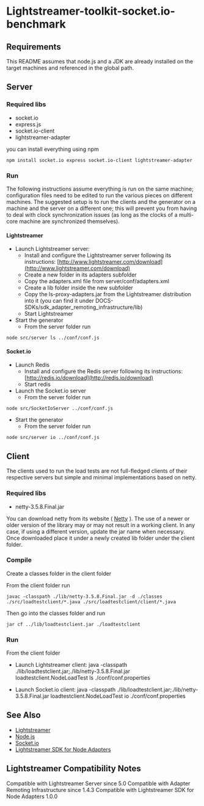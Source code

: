 # Lightstreamer-toolkit-socket.io-benchmark #

## Requirements ##
This README assumes that node.js and a JDK are already installed on the target machines and referenced in the global path.

## Server ##

### Required libs ###
*   socket.io 
*   express.js
*   socket.io-client
*   lightstreamer-adapter 

you can install everything using npm
```
npm install socket.io express socket.io-client lightstreamer-adapter
```

### Run ###
The following instructions assume everything is run on the same machine; configuration files need to be edited to run the various pieces on different machines. 
The suggested setup is to run the clients and the generator on a machine and the server on a different one; this will prevent you from having to deal with clock synchronization issues (as long as the clocks of a multi-core machine are synchronized themselves).

#### Lightstreamer #####
*    Launch Lightstreamer server:
     -    Install and configure the Lightstreamer server following its instructions: [http://www.lightstreamer.com/download](http://www.lightstreamer.com/download)
     -    Create a new folder in its adapters subfolder
     -    Copy the adapters.xml file from server/conf/adapters.xml
     -    Create a lib folder inside the new subfolder
     -    Copy the ls-proxy-adapters.jar from the Lightstreamer distribution into it (you can find it under DOCS-SDKs/sdk_adapter_remoting_infrastructure/lib)
     -    Start Lightstreamer
*    Start the generator
     -    From the server folder run
```
node src/server ls ../conf/conf.js
```

#### Socket.io ####
*    Launch Redis
     -    Install and configure the Redis server following its instructions: [http://redis.io/download](http://redis.io/download)
     -    Start redis
*    Launch the Socket.io server
     -    From the server folder run
```
node src/SocketIoServer ../conf/conf.js
```
*    Start the generator
     -    From the server folder run
```
node src/server io ../conf/conf.js
```

## Client ##
The clients used to run the load tests are not full-fledged clients of their respective servers but simple and minimal implementations based on netty.

### Required libs ###
*   netty-3.5.8.Final.jar

You can download netty from its website ( [Netty](http://netty.io/) ). The use of a newer or older version of the library may or may not result in a working client. In any case, if using a different version, update the jar name when necessary.
Once downloaded place it under a newly created lib folder under the client folder.

### Compile ###
Create a classes folder in the client folder

From the client folder run
```
javac -classpath ./lib/netty-3.5.8.Final.jar -d ./classes ./src/loadtestclient/*.java ./src/loadtestclient/client/*.java
```
Then go into the classes folder and run
```
jar cf ../lib/loadtestclient.jar ./loadtestclient
```


### Run ###
From the client folder 
*   Launch Lightstreamer client:
        java -classpath ./lib/loadtestclient.jar;./lib/netty-3.5.8.Final.jar  loadtestclient.NodeLoadTest ls ./conf/conf.properties  

*   Launch Socket.io client:
        java -classpath ./lib/loadtestclient.jar;./lib/netty-3.5.8.Final.jar  loadtestclient.NodeLoadTest io ./conf/conf.properties  
        
## See Also ##
* [Lightstreamer](http://www.lightstreamer.com)
* [Node.js](http://nodejs.org/)
* [Socket.io](http://socket.io/)
* [Lightstreamer SDK for Node Adapters](https://github.com/Weswit/Lightstreamer-lib-node-adapter)

## Lightstreamer Compatibility Notes ##
Compatible with Lightstreamer Server since 5.0
Compatible with Adapter Remoting Infrastructure since 1.4.3
Compatible with Lightstreamer SDK for Node Adapters 1.0.0